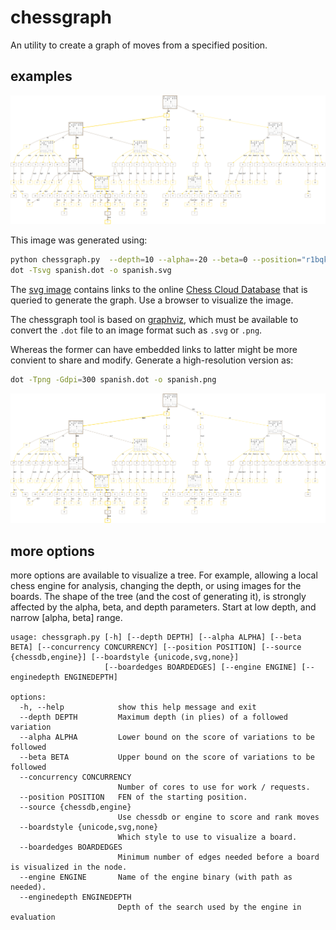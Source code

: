 # chessgraph

An utility to create a graph of moves from a specified position.

## examples

![Spanish](spanish.svg)

This image was generated using:

```bash
python chessgraph.py  --depth=10 --alpha=-20 --beta=0 --position="r1bqkbnr/pppp1ppp/2n5/1B2p3/4P3/5N2/PPPP1PPP/RNBQK2R b KQkq - 3 3" > spanish.dot
dot -Tsvg spanish.dot -o spanish.svg
```

The [svg image](https://github.com/vondele/chessgraph/raw/main/spanish.svg) contains links
to the online [Chess Cloud Database](https://chessdb.cn/queryc_en/) that is queried to generate the graph. 
Use a browser to visualize the image.

The chessgraph tool is based on [graphviz](https://graphviz.org/), which must be available to convert the `.dot` file to an image format such as `.svg` or `.png`.

Whereas the former can have embedded links to latter might be more convient to share and modify. Generate a high-resolution version as:

```bash
dot -Tpng -Gdpi=300 spanish.dot -o spanish.png
```

![Spanish](spanish.png)

## more options

more options are available to visualize a tree. For example, allowing a local chess engine for analysis, changing the depth, or using images for the boards. The shape of the tree (and the cost of generating it), is strongly affected by the alpha, beta, and depth parameters. Start at low depth, and narrow [alpha, beta] range.

```
usage: chessgraph.py [-h] [--depth DEPTH] [--alpha ALPHA] [--beta BETA] [--concurrency CONCURRENCY] [--position POSITION] [--source {chessdb,engine}] [--boardstyle {unicode,svg,none}]
                     [--boardedges BOARDEDGES] [--engine ENGINE] [--enginedepth ENGINEDEPTH]

options:
  -h, --help            show this help message and exit
  --depth DEPTH         Maximum depth (in plies) of a followed variation
  --alpha ALPHA         Lower bound on the score of variations to be followed
  --beta BETA           Upper bound on the score of variations to be followed
  --concurrency CONCURRENCY
                        Number of cores to use for work / requests.
  --position POSITION   FEN of the starting position.
  --source {chessdb,engine}
                        Use chessdb or engine to score and rank moves
  --boardstyle {unicode,svg,none}
                        Which style to use to visualize a board.
  --boardedges BOARDEDGES
                        Minimum number of edges needed before a board is visualized in the node.
  --engine ENGINE       Name of the engine binary (with path as needed).
  --enginedepth ENGINEDEPTH
                        Depth of the search used by the engine in evaluation
```
